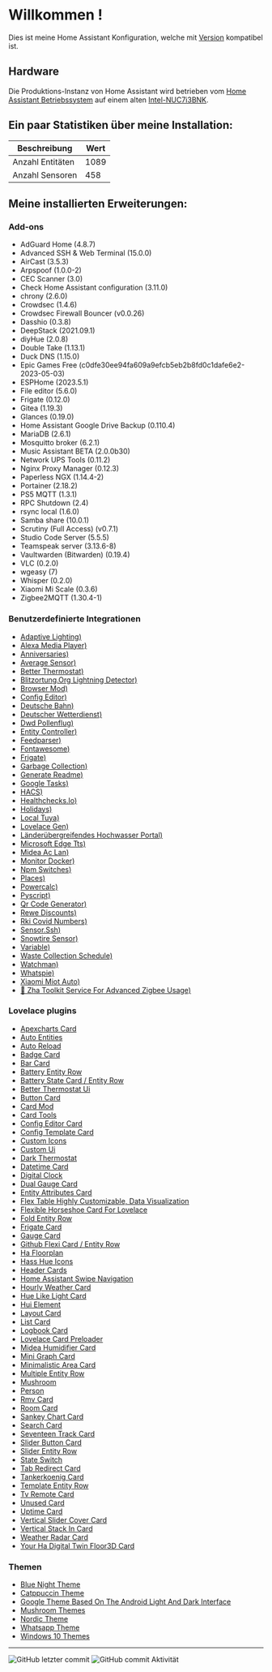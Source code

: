 # Willkommen !

Dies ist meine Home Assistant Konfiguration, welche mit [Version](../.HA_VERSION) kompatibel ist.


## Hardware
Die Produktions-Instanz von Home Assistant wird betrieben vom [Home Assistant Betriebssystem](https://github.com/home-assistant/operating-system) auf einem alten [Intel-NUC7i3BNK](https://ark.intel.com/content/www/de/de/ark/products/95069/intel-nuc-kit-nuc7i3bnk.html).


## Ein paar Statistiken über meine Installation:

Beschreibung | Wert
-- | --
Anzahl Entitäten | 1089
Anzahl Sensoren | 458


## Meine installierten Erweiterungen:

### Add-ons
- AdGuard Home (4.8.7)
- Advanced SSH & Web Terminal (15.0.0)
- AirCast (3.5.3)
- Arpspoof (1.0.0-2)
- CEC Scanner (3.0)
- Check Home Assistant configuration (3.11.0)
- chrony (2.6.0)
- Crowdsec (1.4.6)
- Crowdsec Firewall Bouncer (v0.0.26)
- Dasshio (0.3.8)
- DeepStack (2021.09.1)
- diyHue (2.0.8)
- Double Take (1.13.1)
- Duck DNS (1.15.0)
- Epic Games Free (c0dfe30ee94fa609a9efcb5eb2b8fd0c1dafe6e2-2023-05-03)
- ESPHome (2023.5.1)
- File editor (5.6.0)
- Frigate (0.12.0)
- Gitea (1.19.3)
- Glances (0.19.0)
- Home Assistant Google Drive Backup (0.110.4)
- MariaDB (2.6.1)
- Mosquitto broker (6.2.1)
- Music Assistant BETA (2.0.0b30)
- Network UPS Tools (0.11.2)
- Nginx Proxy Manager (0.12.3)
- Paperless NGX (1.14.4-2)
- Portainer (2.18.2)
- PS5 MQTT (1.3.1)
- RPC Shutdown (2.4)
- rsync local (1.6.0)
- Samba share (10.0.1)
- Scrutiny (Full Access) (v0.7.1)
- Studio Code Server (5.5.5)
- Teamspeak server (3.13.6-8)
- Vaultwarden (Bitwarden) (0.19.4)
- VLC (0.2.0)
- wgeasy (7)
- Whisper (0.2.0)
- Xiaomi Mi Scale (0.3.6)
- Zigbee2MQTT (1.30.4-1)

### Benutzerdefinierte Integrationen
- [Adaptive Lighting)](https://github.com/basnijholt/adaptive-lighting)
- [Alexa Media Player)](https://github.com/custom-components/alexa_media_player)
- [Anniversaries)](https://github.com/pinkywafer/Anniversaries)
- [Average Sensor)](https://github.com/Limych/ha-average)
- [Better Thermostat)](https://github.com/KartoffelToby/better_thermostat)
- [Blitzortung.Org Lightning Detector)](https://github.com/mrk-its/homeassistant-blitzortung)
- [Browser Mod)](https://github.com/thomasloven/hass-browser_mod)
- [Config Editor)](https://github.com/htmltiger/config-editor)
- [Deutsche Bahn)](https://github.com/FaserF/ha-deutschebahn)
- [Deutscher Wetterdienst)](https://github.com/FL550/dwd_weather)
- [Dwd Pollenflug)](https://github.com/mampfes/hacs_dwd_pollenflug)
- [Entity Controller)](https://github.com/danobot/entity-controller)
- [Feedparser)](https://github.com/custom-components/feedparser)
- [Fontawesome)](https://github.com/thomasloven/hass-fontawesome)
- [Frigate)](https://github.com/blakeblackshear/frigate-hass-integration)
- [Garbage Collection)](https://github.com/bruxy70/Garbage-Collection)
- [Generate Readme)](https://github.com/custom-components/readme)
- [Google Tasks)](https://github.com/myntath/gtasks-ha)
- [HACS)](https://github.com/hacs/integration)
- [Healthchecks.Io)](https://github.com/custom-components/healthchecksio)
- [Holidays)](https://github.com/bruxy70/Holidays)
- [Local Tuya)](https://github.com/rospogrigio/localtuya)
- [Lovelace Gen)](https://github.com/thomasloven/hass-lovelace_gen)
- [Länderübergreifendes Hochwasser Portal)](https://github.com/stephan192/hochwasserportal)
- [Microsoft Edge Tts)](https://github.com/hasscc/hass-edge-tts)
- [Midea Ac Lan)](https://github.com/georgezhao2010/midea_ac_lan)
- [Monitor Docker)](https://github.com/ualex73/monitor_docker)
- [Npm Switches)](https://github.com/InTheDaylight14/nginx-proxy-manager-switches)
- [Places)](https://github.com/custom-components/places)
- [Powercalc)](https://github.com/bramstroker/homeassistant-powercalc)
- [Pyscript)](https://github.com/custom-components/pyscript)
- [Qr Code Generator)](https://github.com/DeerMaximum/QR-Code-Generator)
- [Rewe Discounts)](https://github.com/FaserF/ha-rewe)
- [Rki Covid Numbers)](https://github.com/thebino/rki_covid)
- [Sensor.Ssh)](https://github.com/custom-components/sensor.ssh)
- [Snowtire Sensor)](https://github.com/Limych/ha-snowtire)
- [Variable)](https://github.com/snarky-snark/home-assistant-variables)
- [Waste Collection Schedule)](https://github.com/mampfes/hacs_waste_collection_schedule)
- [Watchman)](https://github.com/dummylabs/thewatchman)
- [Whatspie)](https://github.com/arifwn/homeassistant-whatspie-integration)
- [Xiaomi Miot Auto)](https://github.com/al-one/hass-xiaomi-miot)
- [🧰 Zha Toolkit   Service For Advanced Zigbee Usage)](https://github.com/mdeweerd/zha-toolkit)

### Lovelace plugins
- [Apexcharts Card](https://github.com/RomRider/apexcharts-card)
- [Auto Entities](https://github.com/thomasloven/lovelace-auto-entities)
- [Auto Reload](https://github.com/ben8p/lovelace-auto-reload-card)
- [Badge Card](https://github.com/thomasloven/lovelace-badge-card)
- [Bar Card](https://github.com/custom-cards/bar-card)
- [Battery Entity Row](https://github.com/benct/lovelace-battery-entity-row)
- [Battery State Card / Entity Row](https://github.com/maxwroc/battery-state-card)
- [Better Thermostat Ui](https://github.com/KartoffelToby/better-thermostat-ui-card)
- [Button Card](https://github.com/custom-cards/button-card)
- [Card Mod](https://github.com/thomasloven/lovelace-card-mod)
- [Card Tools](https://github.com/thomasloven/lovelace-card-tools)
- [Config Editor Card](https://github.com/htmltiger/config-editor-card)
- [Config Template Card](https://github.com/iantrich/config-template-card)
- [Custom Icons](https://github.com/Mariusthvdb/custom-icons)
- [Custom Ui](https://github.com/Mariusthvdb/custom-ui)
- [Dark Thermostat](https://github.com/ciotlosm/lovelace-thermostat-dark-card)
- [Datetime Card](https://github.com/a-p-z/datetime-card)
- [Digital Clock](https://github.com/wassy92x/lovelace-digital-clock)
- [Dual Gauge Card](https://github.com/custom-cards/dual-gauge-card)
- [Entity Attributes Card](https://github.com/custom-cards/entity-attributes-card)
- [Flex Table   Highly Customizable, Data Visualization](https://github.com/custom-cards/flex-table-card)
- [Flexible Horseshoe Card For Lovelace](https://github.com/AmoebeLabs/flex-horseshoe-card)
- [Fold Entity Row](https://github.com/thomasloven/lovelace-fold-entity-row)
- [Frigate Card](https://github.com/dermotduffy/frigate-hass-card)
- [Gauge Card](https://github.com/custom-cards/gauge-card)
- [Github Flexi Card / Entity Row](https://github.com/maxwroc/github-flexi-card)
- [Ha Floorplan](https://github.com/ExperienceLovelace/ha-floorplan)
- [Hass Hue Icons](https://github.com/arallsopp/hass-hue-icons)
- [Header Cards](https://github.com/gadgetchnnel/lovelace-header-cards)
- [Home Assistant Swipe Navigation](https://github.com/zanna-37/hass-swipe-navigation)
- [Hourly Weather Card](https://github.com/decompil3d/lovelace-hourly-weather)
- [Hue Like Light Card](https://github.com/Gh61/lovelace-hue-like-light-card)
- [Hui Element](https://github.com/thomasloven/lovelace-hui-element)
- [Layout Card](https://github.com/thomasloven/lovelace-layout-card)
- [List Card](https://github.com/iantrich/list-card)
- [Logbook Card](https://github.com/royto/logbook-card)
- [Lovelace Card Preloader](https://github.com/gadgetchnnel/lovelace-card-preloader)
- [Midea Humidifier Card](https://github.com/sicknesz/midea-humidifier-card)
- [Mini Graph Card](https://github.com/kalkih/mini-graph-card)
- [Minimalistic Area Card](https://github.com/junalmeida/homeassistant-minimalistic-area-card)
- [Multiple Entity Row](https://github.com/benct/lovelace-multiple-entity-row)
- [Mushroom](https://github.com/piitaya/lovelace-mushroom)
- [Person](https://github.com/gerardag/person-entity-card)
- [Rmv Card](https://github.com/custom-cards/rmv-card)
- [Room Card](https://github.com/marcokreeft87/room-card)
- [Sankey Chart Card](https://github.com/MindFreeze/ha-sankey-chart)
- [Search Card](https://github.com/postlund/search-card)
- [Seventeen Track Card](https://github.com/KrX3D/seventeen-track-card)
- [Slider Button Card](https://github.com/custom-cards/slider-button-card)
- [Slider Entity Row](https://github.com/thomasloven/lovelace-slider-entity-row)
- [State Switch](https://github.com/thomasloven/lovelace-state-switch)
- [Tab Redirect Card](https://github.com/ben8p/lovelace-tab-redirect-card)
- [Tankerkoenig Card](https://github.com/KrX3D/tankerkoenig-card)
- [Template Entity Row](https://github.com/thomasloven/lovelace-template-entity-row)
- [Tv Remote Card](https://github.com/marrobHD/tv-card)
- [Unused Card](https://github.com/custom-cards/unused-card)
- [Uptime Card](https://github.com/dylandoamaral/uptime-card)
- [Vertical Slider Cover Card](https://github.com/konnectedvn/lovelace-vertical-slider-cover-card)
- [Vertical Stack In Card](https://github.com/ofekashery/vertical-stack-in-card)
- [Weather Radar Card](https://github.com/Makin-Things/weather-radar-card)
- [Your Ha Digital Twin Floor3D Card](https://github.com/adizanni/floor3d-card)

### Themen
- [Blue Night Theme](https://github.com/home-assistant-community-themes/blue-night)
- [Catppuccin Theme](https://github.com/catppuccin/home-assistant)
- [Google Theme   Based On The Android Light And Dark Interface](https://github.com/JuanMTech/google-theme)
- [Mushroom Themes](https://github.com/piitaya/lovelace-mushroom-themes)
- [Nordic Theme](https://github.com/coltondick/nordic-theme-main)
- [Whatsapp Theme](https://github.com/robinwittebol/whatsapp-theme)
- [Windows 10 Themes](https://github.com/mikosoft83/hass-windows10-themes)


***

![GitHub letzter commit](https://img.shields.io/github/last-commit/seb5594/HassIO-Configuration?style=flat-square)
![GitHub commit Aktivität](https://img.shields.io/github/commit-activity/w/seb5594/HassIO-Configuration?style=flat-square)